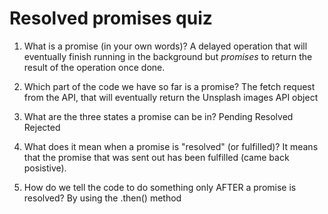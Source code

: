 # Resolved promises quiz

1. What is a promise (in your own words)?
A delayed operation that will eventually finish running in the background but *promises* to return the result of the operation once done.

2. Which part of the code we have so far is a promise?
The fetch request from the API, that will eventually return the Unsplash images API object

3. What are the three states a promise can be in?
Pending
Resolved
Rejected

4. What does it mean when a promise is "resolved" (or fulfilled)?
It means that the promise that was sent out has been fulfilled (came back posistive).

5. How do we tell the code to do something only AFTER a promise is resolved?
   By using the .then() method